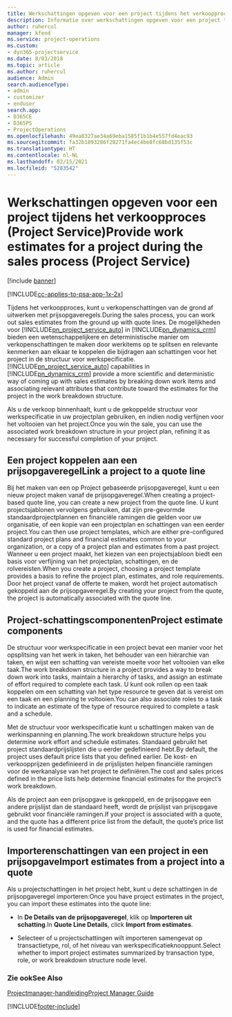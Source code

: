 ```yaml
---
title: Werkschattingen opgeven voor een project tijdens het verkoopproces
description: Informatie over werkschattingen opgeven voor een project tijdens het verkoopproces in Project Service
author: ruhercul
manager: kfend
ms.service: project-operations
ms.custom:
- dyn365-projectservice
ms.date: 8/03/2018
ms.topic: article
ms.author: ruhercul
audience: Admin
search.audienceType:
- admin
- customizer
- enduser
search.app:
- D365CE
- D365PS
- ProjectOperations
ms.openlocfilehash: 49ea8327ae34a69eba1585f1b1b4e557fd4eac93
ms.sourcegitcommit: fa32b1893286f20271fa4ec4be8fc68bd135f53c
ms.translationtype: HT
ms.contentlocale: nl-NL
ms.lasthandoff: 02/15/2021
ms.locfileid: "5283542"
---
```

# <a name="provide-work-estimates-for-a-project-during-the-sales-process-project-service"></a><span data-ttu-id="1a48e-103">Werkschattingen opgeven voor een project tijdens het verkoopproces (Project Service)</span><span class="sxs-lookup"><span data-stu-id="1a48e-103">Provide work estimates for a project during the sales process (Project Service)</span></span>

[!include [banner](../includes/psa-now-project-operations.md)]

[!INCLUDE[cc-applies-to-psa-app-1x-2x](../includes/cc-applies-to-psa-app-1x-2x.md)]

<span data-ttu-id="1a48e-104">Tijdens het verkoopproces, kunt u verkopenschattingen van de grond af uitwerken met prijsopgaveregels.</span><span class="sxs-lookup"><span data-stu-id="1a48e-104">During the sales process, you can work out sales estimates from the ground up with quote lines.</span></span> <span data-ttu-id="1a48e-105">De mogelijkheden voor [!INCLUDE[pn_project_service_auto](../includes/pn-project-service-auto.md)] in [!INCLUDE[pn_dynamics_crm](../includes/pn-dynamics-crm.md)] bieden een wetenschappelijkere en deterministische manier om verkopenschattingen te maken door werkitems op te splitsen en relevante kenmerken aan elkaar te koppelen die bijdragen aan schattingen voor het project in de structuur voor werkspecificatie.</span><span class="sxs-lookup"><span data-stu-id="1a48e-105">[!INCLUDE[pn_project_service_auto](../includes/pn-project-service-auto.md)] capabilities in [!INCLUDE[pn_dynamics_crm](../includes/pn-dynamics-crm.md)] provide a more scientific and deterministic way of coming up with sales estimates by breaking down work items and associating relevant attributes that contribute toward the estimates for the project in the work breakdown structure.</span></span>  
  
 <span data-ttu-id="1a48e-106">Als u de verkoop binnenhaalt, kunt u de gekoppelde structuur voor werkspecificatie in uw projectplan gebruiken, en indien nodig verfijnen voor het voltooien van het project.</span><span class="sxs-lookup"><span data-stu-id="1a48e-106">Once you win the sale, you can use the associated work breakdown structure in your project plan, refining it as necessary for successful completion of your project.</span></span>  
  
## <a name="link-a-project-to-a-quote-line"></a><span data-ttu-id="1a48e-107">Een project koppelen aan een prijsopgaveregel</span><span class="sxs-lookup"><span data-stu-id="1a48e-107">Link a project to a quote line</span></span>  
 <span data-ttu-id="1a48e-108">Bij het maken van een op Project gebaseerde prijsopgaveregel, kunt u een nieuw project maken vanaf de prijsopgaveregel.</span><span class="sxs-lookup"><span data-stu-id="1a48e-108">When creating a project-based quote line, you can create a new project from the quote line.</span></span> <span data-ttu-id="1a48e-109">U kunt projectsjablonen vervolgens gebruiken, dat zijn pre-gevormde standaardprojectplannen en financiële ramingen die gelden voor uw organisatie, of een kopie van een projectplan en schattingen van een eerder project.</span><span class="sxs-lookup"><span data-stu-id="1a48e-109">You can then use project templates, which are either pre-configured standard project plans and financial estimates common to your organization, or a copy of a project plan and estimates from a past project.</span></span> <span data-ttu-id="1a48e-110">Wanneer u een project maakt, het kiezen van een projectsjabloon biedt een basis voor verfijning van het projectplan, schattingen, en de rolvereisten.</span><span class="sxs-lookup"><span data-stu-id="1a48e-110">When you create a project, choosing a project template provides a basis to refine the project plan, estimates, and role requirements.</span></span> <span data-ttu-id="1a48e-111">Door het project vanaf de offerte te maken, wordt het project automatisch gekoppeld aan de prijsopgaveregel.</span><span class="sxs-lookup"><span data-stu-id="1a48e-111">By creating your project from the quote, the project is automatically associated with the quote line.</span></span>  
  
## <a name="project-estimate-components"></a><span data-ttu-id="1a48e-112">Project-schattingscomponenten</span><span class="sxs-lookup"><span data-stu-id="1a48e-112">Project estimate components</span></span>  
 <span data-ttu-id="1a48e-113">De structuur voor werkspecificatie in een project bevat een manier voor het opsplitsing van het werk in taken, het behouder van een hiërarchie van taken, en wijst een schatting van vereiste moeite voor het voltooien van elke taak.</span><span class="sxs-lookup"><span data-stu-id="1a48e-113">The work breakdown structure in a project provides a way to break down work into tasks, maintain a hierarchy of tasks, and assign an estimate of effort required to complete each task.</span></span> <span data-ttu-id="1a48e-114">U kunt ook rollen op een taak koppelen om een schatting van het type resource te geven dat is vereist om een taak en een planning te voltooien.</span><span class="sxs-lookup"><span data-stu-id="1a48e-114">You can also associate roles to a task to indicate an estimate of the type of resource required to complete a task and a schedule.</span></span>  
  
 <span data-ttu-id="1a48e-115">Met de structuur voor werkspecificatie kunt u schattingen maken van de werkinspanning en planning.</span><span class="sxs-lookup"><span data-stu-id="1a48e-115">The work breakdown structure helps you determine work effort and schedule estimates.</span></span> <span data-ttu-id="1a48e-116">Standaard gebruikt het project standaardprijslijsten die u eerder gedefinieerd hebt.</span><span class="sxs-lookup"><span data-stu-id="1a48e-116">By default, the project uses default price lists that you defined earlier.</span></span> <span data-ttu-id="1a48e-117">De kost- en verkoopprijzen gedefinieerd in de prijslijsten helpen financiële ramingen voor de werkanalyse van het project te definiëren.</span><span class="sxs-lookup"><span data-stu-id="1a48e-117">The cost and sales prices defined in the price lists help determine financial estimates for the project’s work breakdown.</span></span>  
  
 <span data-ttu-id="1a48e-118">Als de project aan een prijsopgave is gekoppeld, en de prijsopgave een andere prijslijst dan de standaard heeft, wordt de prijslijst van prijsopgave gebruikt voor financiële ramingen.</span><span class="sxs-lookup"><span data-stu-id="1a48e-118">If your project is associated with a quote, and the quote has a different price list from the default, the quote’s price list is used for financial estimates.</span></span>  
  
## <a name="import-estimates-from-a-project-into-a-quote"></a><span data-ttu-id="1a48e-119">Importerenschattingen van een project in een prijsopgave</span><span class="sxs-lookup"><span data-stu-id="1a48e-119">Import estimates from a project into a quote</span></span>  
 <span data-ttu-id="1a48e-120">Als u projectschattingen in het project hebt, kunt u deze schattingen in de prijsopgaveregel importeren:</span><span class="sxs-lookup"><span data-stu-id="1a48e-120">Once you have project estimates in the project, you can import these estimates into the quote line:</span></span>  
  
-   <span data-ttu-id="1a48e-121">In **De Details van de prijsopgaveregel**, klik op **Importeren uit schatting**.</span><span class="sxs-lookup"><span data-stu-id="1a48e-121">In **Quote Line Details**, click **Import from estimates**.</span></span> 

-   <span data-ttu-id="1a48e-122">Selecteer of u projectschattingen wilt importeren samengevat op transactietype, rol, of het niveau van werkspecificatieknooppunt.</span><span class="sxs-lookup"><span data-stu-id="1a48e-122">Select whether to import project estimates summarized by transaction type, role, or work breakdown structure node level.</span></span>  
  
### <a name="see-also"></a><span data-ttu-id="1a48e-123">Zie ook</span><span class="sxs-lookup"><span data-stu-id="1a48e-123">See Also</span></span>  
 [<span data-ttu-id="1a48e-124">Projectmanager-handleiding</span><span class="sxs-lookup"><span data-stu-id="1a48e-124">Project Manager Guide</span></span>](../psa/project-manager-guide.md)


[!INCLUDE[footer-include](../includes/footer-banner.md)]